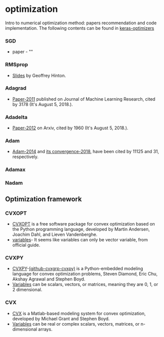 # optimization
Intro to numerical optimization method: papers recommendation and code implementation.
The following contents can be found in [keras-optimizers](https://keras.io/optimizers/#sgd)
### SGD
+ paper - ""
### RMSprop
+ [Slides](http://www.cs.toronto.edu/~tijmen/csc321/slides/lecture_slides_lec6.pdf) by Geoffrey Hinton.
### Adagrad
+ [Paper-2011](http://www.jmlr.org/papers/volume12/duchi11a/duchi11a.pdf) published on Journal of Machine Learning Research, cited by 3178 (It's August 5, 2018.).
### Adadelta
+ [Paper-2012](https://arxiv.org/abs/1212.5701) on Arxiv, cited by 1960 (It's August 5, 2018.).
### Adam
+ [Adam-2014](https://arxiv.org/abs/1412.6980) and [its convergence-2018](https://openreview.net/forum?id=ryQu7f-RZ), have been cited by 11125 and 31, respectively.
### Adamax
### Nadam
## Optimization framework
### CVXOPT
+ [CVXOPT](http://cvxopt.org/) is a free software package for convex optimization based on the Python programming language, developed by Martin Andersen, Joachim Dahl, and Lieven Vandenberghe.
+ [variables](http://cvxopt.org/userguide/modeling.html#variables)- It seems like variables can only be vector variable, from official guide.
### CVXPY
+ [CVXPY](http://www.cvxpy.org/)-[(github-cvxgrp-cvxpy)](https://github.com/cvxgrp/cvxpy) is a Python-embedded modeling language for convex optimization problems, Steven Diamond, Eric Chu, Akshay Agrawal and Stephen Boyd.
+ [Variables](https://www.cvxpy.org/tutorial/intro/index.html) can be scalars, vectors, or matrices, meaning they are 0, 1, or 2 dimensional.
### CVX
+ [CVX](http://cvxr.com/cvx/) is a Matlab-based modeling system for convex optimization, developed by Michael Grant and Stephen Boyd. 
+ [Variables](http://cvxr.com/cvx/doc/basics.html) can be real or complex scalars, vectors, matrices, or n-dimensional arrays.
